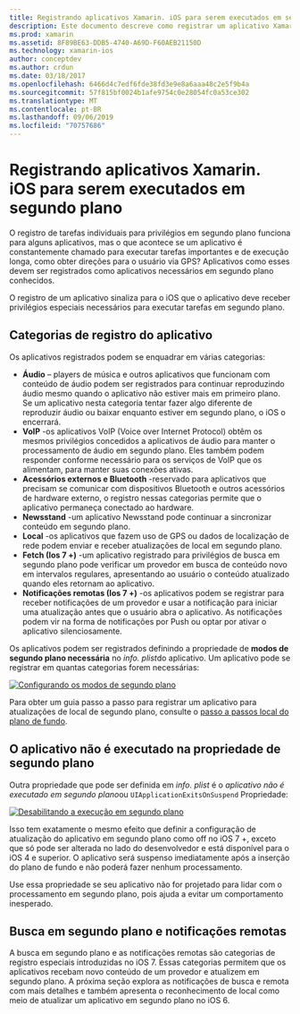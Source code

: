 ```yaml
---
title: Registrando aplicativos Xamarin. iOS para serem executados em segundo plano
description: Este documento descreve como registrar um aplicativo Xamarin. iOS para ser executado em segundo plano. Ele aborda aplicativos de áudio, aplicativos de VoIP, acessórios externos e Bluetooth e muito mais.
ms.prod: xamarin
ms.assetid: 8F89BE63-DDB5-4740-A69D-F60AEB21150D
ms.technology: xamarin-ios
author: conceptdev
ms.author: crdun
ms.date: 03/18/2017
ms.openlocfilehash: 6466d4c7edf6fde38fd3e9e8a6aaa48c2e5f9b4a
ms.sourcegitcommit: 57f815bf0024b1afe9754c0e28054fc0a53ce302
ms.translationtype: MT
ms.contentlocale: pt-BR
ms.lasthandoff: 09/06/2019
ms.locfileid: "70757686"
---
```

# <a name="registering-xamarinios-apps-to-run-in-the-background"></a>Registrando aplicativos Xamarin. iOS para serem executados em segundo plano

O registro de tarefas individuais para privilégios em segundo plano funciona para alguns aplicativos, mas o que acontece se um aplicativo é constantemente chamado para executar tarefas importantes e de execução longa, como obter direções para o usuário via GPS? Aplicativos como esses devem ser registrados como aplicativos necessários em segundo plano conhecidos.

O registro de um aplicativo sinaliza para o iOS que o aplicativo deve receber privilégios especiais necessários para executar tarefas em segundo plano.

## <a name="application-registration-categories"></a>Categorias de registro do aplicativo

Os aplicativos registrados podem se enquadrar em várias categorias:

- **Áudio** – players de música e outros aplicativos que funcionam com conteúdo de áudio podem ser registrados para continuar reproduzindo áudio mesmo quando o aplicativo não estiver mais em primeiro plano. Se um aplicativo nesta categoria tentar fazer algo diferente de reproduzir áudio ou baixar enquanto estiver em segundo plano, o iOS o encerrará.
- **VoIP** -os aplicativos VoIP (Voice over Internet Protocol) obtêm os mesmos privilégios concedidos a aplicativos de áudio para manter o processamento de áudio em segundo plano. Eles também podem responder conforme necessário para os serviços de VoIP que os alimentam, para manter suas conexões ativas.
- **Acessórios externos e Bluetooth** -reservado para aplicativos que precisam se comunicar com dispositivos Bluetooth e outros acessórios de hardware externo, o registro nessas categorias permite que o aplicativo permaneça conectado ao hardware.
- **Newsstand** -um aplicativo Newsstand pode continuar a sincronizar conteúdo em segundo plano.
- **Local** -os aplicativos que fazem uso de GPS ou dados de localização de rede podem enviar e receber atualizações de local em segundo plano.
- **Fetch (Ios 7 +)** -um aplicativo registrado para privilégios de busca em segundo plano pode verificar um provedor em busca de conteúdo novo em intervalos regulares, apresentando ao usuário o conteúdo atualizado quando eles retornam ao aplicativo.
- **Notificações remotas (Ios 7 +)** -os aplicativos podem se registrar para receber notificações de um provedor e usar a notificação para iniciar uma atualização antes que o usuário abra o aplicativo. As notificações podem vir na forma de notificações por Push ou optar por ativar o aplicativo silenciosamente.

Os aplicativos podem ser registrados definindo a propriedade de **modos de segundo plano necessária** no *info. plist*do aplicativo. Um aplicativo pode se registrar em quantas categorias forem necessárias:

 [![](registering-applications-to-run-in-background-images/bgmodes.png "Configurando os modos de segundo plano")](registering-applications-to-run-in-background-images/bgmodes.png#lightbox)

Para obter um guia passo a passo para registrar um aplicativo para atualizações de local de segundo plano, consulte o [passo a passos local do plano de fundo](~/ios/app-fundamentals/backgrounding/ios-backgrounding-walkthroughs/location-walkthrough.md).

## <a name="application-does-not-run-in-background-property"></a>O aplicativo não é executado na propriedade de segundo plano

Outra propriedade que pode ser definida em *info. plist* é o *aplicativo não é executado em segundo plano*ou `UIApplicationExitsOnSuspend` Propriedade:

 [![](registering-applications-to-run-in-background-images/plist.png "Desabilitando a execução em segundo plano")](registering-applications-to-run-in-background-images/plist.png#lightbox)

Isso tem exatamente o mesmo efeito que definir a configuração de atualização do aplicativo em segundo plano como off no iOS 7 +, exceto que só pode ser alterada no lado do desenvolvedor e está disponível para o iOS 4 e superior. O aplicativo será suspenso imediatamente após a inserção do plano de fundo e não poderá fazer nenhum processamento.

Use essa propriedade se seu aplicativo não for projetado para lidar com o processamento em segundo plano, pois ajuda a evitar um comportamento inesperado.

## <a name="background-fetch-and-remote-notifications"></a>Busca em segundo plano e notificações remotas

A busca em segundo plano e as notificações remotas são categorias de registro especiais introduzidas no iOS 7. Essas categorias permitem que os aplicativos recebam novo conteúdo de um provedor e atualizem em segundo plano. A próxima seção explora as notificações de busca e remota com mais detalhes e também apresenta o reconhecimento de local como meio de atualizar um aplicativo em segundo plano no iOS 6.
